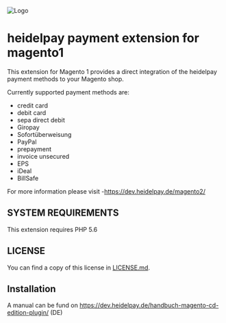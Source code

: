 ![Logo](https://dev.heidelpay.de/devHeidelpay_400_180.jpg)

# heidelpay payment extension for magento1

This extension for Magento 1 provides a direct integration of the heidelpay payment methods to your Magento shop. 

Currently supported payment methods are:
* credit card
* debit card
* sepa direct debit
* Giropay
* Sofortüberweisung
* PayPal
* prepayment
* invoice unsecured
* EPS
* iDeal
* BillSafe

For more information please visit -https://dev.heidelpay.de/magento2/

## SYSTEM REQUIREMENTS

This extension requires PHP 5.6 
 

## LICENSE

You can find a copy of this license in [LICENSE.md](LICENSE.md).

## Installation

A manual can be fund on https://dev.heidelpay.de/handbuch-magento-cd-edition-plugin/ (DE) 
